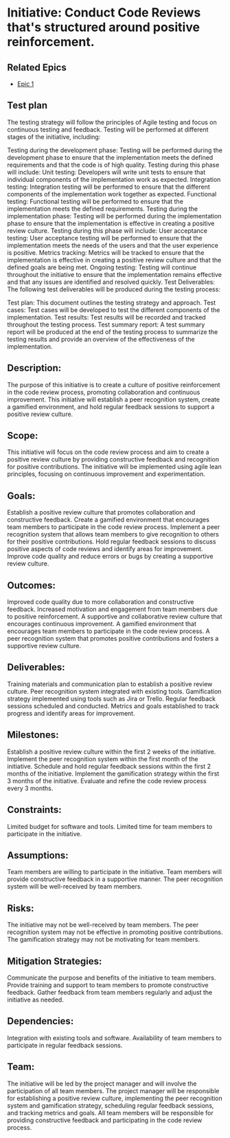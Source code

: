 # Initiative: Conduct Code Reviews that's structured around positive reinforcement.

## Related Epics
* [Epic 1](../../templates/theme/initiatives/epics/epic_template.md)
## Test plan
The testing strategy will follow the principles of Agile testing and focus on continuous testing and feedback. Testing will be performed at different stages of the initiative, including:

Testing during the development phase: Testing will be performed during the development phase to ensure that the implementation meets the defined requirements and that the code is of high quality. Testing during this phase will include:
Unit testing: Developers will write unit tests to ensure that individual components of the implementation work as expected.
Integration testing: Integration testing will be performed to ensure that the different components of the implementation work together as expected.
Functional testing: Functional testing will be performed to ensure that the implementation meets the defined requirements.
Testing during the implementation phase: Testing will be performed during the implementation phase to ensure that the implementation is effective in creating a positive review culture. Testing during this phase will include:
User acceptance testing: User acceptance testing will be performed to ensure that the implementation meets the needs of the users and that the user experience is positive.
Metrics tracking: Metrics will be tracked to ensure that the implementation is effective in creating a positive review culture and that the defined goals are being met.
Ongoing testing: Testing will continue throughout the initiative to ensure that the implementation remains effective and that any issues are identified and resolved quickly.
Test Deliverables:
The following test deliverables will be produced during the testing process:

Test plan: This document outlines the testing strategy and approach.
Test cases: Test cases will be developed to test the different components of the implementation.
Test results: Test results will be recorded and tracked throughout the testing process.
Test summary report: A test summary report will be produced at the end of the testing process to summarize the testing results and provide an overview of the effectiveness of the implementation.



## Description:
The purpose of this initiative is to create a culture of positive reinforcement in the code review process, promoting collaboration and continuous improvement. This initiative will establish a peer recognition system, create a gamified environment, and hold regular feedback sessions to support a positive review culture.

## Scope:
This initiative will focus on the code review process and aim to create a positive review culture by providing constructive feedback and recognition for positive contributions. The initiative will be implemented using agile lean principles, focusing on continuous improvement and experimentation.

## Goals:

Establish a positive review culture that promotes collaboration and constructive feedback.
Create a gamified environment that encourages team members to participate in the code review process.
Implement a peer recognition system that allows team members to give recognition to others for their positive contributions.
Hold regular feedback sessions to discuss positive aspects of code reviews and identify areas for improvement.
Improve code quality and reduce errors or bugs by creating a supportive review culture.

 ## Outcomes:

Improved code quality due to more collaboration and constructive feedback.
Increased motivation and engagement from team members due to positive reinforcement.
A supportive and collaborative review culture that encourages continuous improvement.
A gamified environment that encourages team members to participate in the code review process.
A peer recognition system that promotes positive contributions and fosters a supportive review culture.

## Deliverables:

Training materials and communication plan to establish a positive review culture.
Peer recognition system integrated with existing tools.
Gamification strategy implemented using tools such as Jira or Trello.
Regular feedback sessions scheduled and conducted.
Metrics and goals established to track progress and identify areas for improvement.

## Milestones:

Establish a positive review culture within the first 2 weeks of the initiative.
Implement the peer recognition system within the first month of the initiative.
Schedule and hold regular feedback sessions within the first 2 months of the initiative.
Implement the gamification strategy within the first 3 months of the initiative.
Evaluate and refine the code review process every 3 months.

## Constraints:

Limited budget for software and tools.
Limited time for team members to participate in the initiative.

## Assumptions:

Team members are willing to participate in the initiative.
Team members will provide constructive feedback in a supportive manner.
The peer recognition system will be well-received by team members.

## Risks:

The initiative may not be well-received by team members.
The peer recognition system may not be effective in promoting positive contributions.
The gamification strategy may not be motivating for team members.

## Mitigation Strategies:

Communicate the purpose and benefits of the initiative to team members.
Provide training and support to team members to promote constructive feedback.
Gather feedback from team members regularly and adjust the initiative as needed.

## Dependencies:

Integration with existing tools and software.
Availability of team members to participate in regular feedback sessions.

## Team:
The initiative will be led by the project manager and will involve the participation of all team members. The project manager will be responsible for establishing a positive review culture, implementing the peer recognition system and gamification strategy, scheduling regular feedback sessions, and tracking metrics and goals. All team members will be responsible for providing constructive feedback and participating in the code review process.




